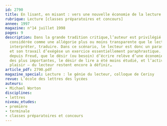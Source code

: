 ```yaml
---
id: 2790
title: En lisant, en misant : vers une nouvelle économie de la lecture
rubrique: Lecture [classes préparatoires et concours]
annee: 1997
magazine: n°14 juillet 1998
pages: 9
description: Dans la grande tradition critique,l’auteur est privilégié et l’œuvre
  considérée comme une allégorie plus ou moins transparente que le lecteur doit déchiffrer,
  interpréter, traduire. Dans ce scénario, le lecteur est donc un parasite du texte
  et son travail d’exégèse un exercice essentiellement paraphrastique. S’il est avéré,
  depuis Freud, que le désir (ou besoin) d’écrire relève d’une économie psychique
  des plus importantes, le désir de lire a été moins étudié, et l’activité – et le
  plaisir – du lecteur restent encore à définir…
article_pdf: 2790.pdf
magazine_special: Lecture : le génie du lecteur, colloque de Cerisy
revue: L’école des lettres des lycées
auteurs:
- Michael Worton
disciplines:
- lettres
niveau_etudes:
- première
- terminale
- classes préparatoires et concours
---
```

